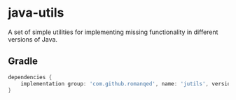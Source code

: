 # java-utils
A set of simple utilities for implementing missing functionality in different versions of Java.

## Gradle

```Groovy
dependencies {
    implementation group: 'com.github.romanqed', name: 'jutils', version: '1.2.3'
}
```
